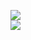 [![](https://img.shields.io/badge/Made%20With-Github%20Spray-lightgrey.svg?style=for-the-badge&logo=github)](https://github.com/Annihil/github-spray#4786)  
[![](https://i.imgur.com/2DrTn0Z.gif)](https://github.com/Annihil/github-spray)